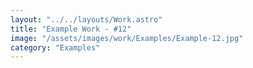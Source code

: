 ```yaml
---
layout: "../../layouts/Work.astro"
title: "Example Work - #12"
image: "/assets/images/work/Examples/Example-12.jpg"
category: "Examples"
---
```

